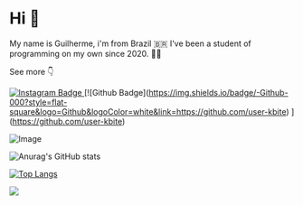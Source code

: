 # Hi 🙌

My name is Guilherme, i'm from Brazil 🇧🇷 I've been a student of programming on my own since 2020. 👨‍💻

See more 👇

[![Instagram Badge](https://img.shields.io/badge/-Instagram-000?style=flat-square&logo=Instagram&logoColor=white&link=https://instagram.com/nightzx_)
](https://instagram.com/nightzx_)[![Github Badge](https://img.shields.io/badge/-Github-000?style=flat-square&logo=Github&logoColor=white&link=https://github.com/user-kbite)
](https://github.com/user-kbite)


![Image](https://i.ibb.co/k3YzLFn/image1.png)

![Anurag's GitHub stats](https://github-readme-stats.vercel.app/api?username=user-kbite)

[![Top Langs](https://github-readme-stats.vercel.app/api/top-langs/?username=user-kbite&layout=compact)](https://github.com/user-kbite/github-readme-stats)

<p>
<img alingn="center" src="https://profile-counter.glitch.me/user-kbite/count.svg" />
</p>
